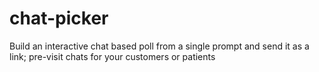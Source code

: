 # chat-picker
Build an interactive chat based poll from a single prompt and send it as a link; pre-visit chats for your customers or patients
